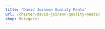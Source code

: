 ```yaml
---
title: "David Joinson Quality Meats"
url: /chester/david-joinson-quality-meats/
shop: Metzgerei
---
```

